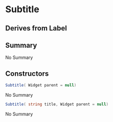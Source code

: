 # Subtitle

## Derives from Label

## Summary

No Summary
## Constructors

```c#
Subtitle( Widget parent = null) 
```
No Summary
```c#
Subtitle( string title, Widget parent = null) 
```
No Summary
